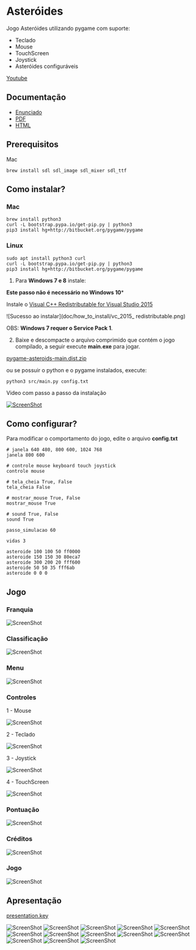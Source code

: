 # Asteróides

Jogo Asteróides utilizando pygame com suporte:

* Teclado
* Mouse
* TouchScreen
* Joystick
* Asteróides configuráveis

[Youtube](https://youtu.be/-4_VKjZc-Uw)


## Documentação

* [Enunciado](doc/enunciado.pdf)
* [PDF](doc/pdf/api.pdf)
* [HTML](doc/html/index.html)

## Prerequisitos

Mac

```shell
brew install sdl sdl_image sdl_mixer sdl_ttf
```

## Como instalar?

### Mac

```shell
brew install python3
curl -L bootstrap.pypa.io/get-pip.py | python3
pip3 install hg+http://bitbucket.org/pygame/pygame
```

### Linux

```shell
sudo apt install python3 curl
curl -L bootstrap.pypa.io/get-pip.py | python3
pip3 install hg+http://bitbucket.org/pygame/pygame
```


1) Para **Windows 7 e 8** instale:	
	
**Este passo não é necessário no Windows 10***
 
Instale o [Visual C++ Redistributable for Visual Studio 2015](https://www.microsoft.com/en-us/download/details.aspx?id=48145)
 
![Sucesso ao instalar](doc/how_to_install/vc_2015_ redistributable.png)

OBS: **Windows 7 requer o Service Pack 1**.


2) Baixe e descompacte o arquivo comprimido que contém o jogo compilado, a seguir execute **main.exe** para jogar.
	
[pygame-asteroids-main.dist.zip](https://www.dropbox.com/s/mah81oqqu1pf0fc/pygame-asteroids-main.dist.zip?dl=0)

ou se possuir o python e o pygame instalados, execute:

```shell
python3 src/main.py config.txt
```

Video com passo a passo da instalação
	

[![ScreenShot](doc/how_to_install/frame_video.png)](https://github.com/humbertodias/pygame-sdl1-asteroids-pc/blob/master/doc/how_to_install/steps.mp4?raw=true)


## Como configurar?

Para modificar o comportamento do jogo, edite o arquivo **config.txt**

```shell 
# janela 640 480, 800 600, 1024 768
janela 800 600

# controle mouse keyboard touch joystick
controle mouse

# tela_cheia True, False
tela_cheia False

# mostrar_mouse True, False
mostrar_mouse True

# sound True, False
sound True

passo_simulacao 60

vidas 3

asteroide 100 100 50 ff0000
asteroide 150 150 30 80eca7
asteroide 300 200 20 fff600
asteroide 50 50 35 fff6ab
asteroide 0 0 0
```

## Jogo

### Franquia
![ScreenShot](doc/screens/01-franquia.png)

### Classificação
![ScreenShot](doc/screens/02-classificacao.png)

### Menu
![ScreenShot](doc/screens/03-menu.png)

### Controles
1 - Mouse

![ScreenShot](doc/screens/04-mouse.png)

2 - Teclado

![ScreenShot](doc/screens/04-keyboard.png)

3 - Joystick

![ScreenShot](doc/screens/04-joystick.png)

4 - TouchScreen

![ScreenShot](doc/screens/04-touchscreen.png)

### Pontuação
![ScreenShot](doc/screens/05-pontuacao.png)

### Créditos
![ScreenShot](doc/screens/06-creditos.png)

### Jogo
![ScreenShot](doc/screens/07-jogo.png)


## Apresentação
[presentation.key](doc/presentation.key)

![ScreenShot](doc/presentation/01.png)
![ScreenShot](doc/presentation/02.png)
![ScreenShot](doc/presentation/03.png)
![ScreenShot](doc/presentation/04.png)
![ScreenShot](doc/presentation/05.png)
![ScreenShot](doc/presentation/06.png)
![ScreenShot](doc/presentation/07.png)
![ScreenShot](doc/presentation/08.png)
![ScreenShot](doc/presentation/09.png)
![ScreenShot](doc/presentation/10.png)
![ScreenShot](doc/presentation/11.png)
![ScreenShot](doc/presentation/12.png)
![ScreenShot](doc/presentation/13.png)
